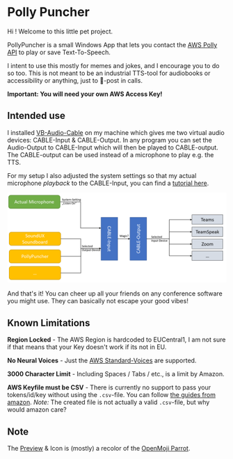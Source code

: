 # Polly Puncher

Hi ! Welcome to this little pet project.

PollyPuncher is a small Windows App that lets you contact the [AWS Polly API](https://aws.amazon.com/polly/?nc1=h_ls) to play or save Text-To-Speech. 

I intent to use this mostly for memes and jokes, and I encourage you to do so too. 
This is not meant to be an industrial TTS-tool for audiobooks or accessibility or anything, 
just to :hankey:-post in calls. 

**Important: You will need your own AWS Access Key!**

## Intended use

I installed [VB-Audio-Cable](https://vb-audio.com/Cable/) on my machine which gives me two virtual audio devices: CABLE-Input & CABLE-Output. 
In any program you can set the Audio-Output to CABLE-Input which will then be played to CABLE-output. 
The CABLE-output can be used instead of a microphone to play e.g. the TTS. 

For my setup I also adjusted the system settings so that my actual microphone *playback* to the CABLE-Input, you can find a [tutorial here](https://helpdeskgeek.com/how-to/record-sound-using-line-in-microphone-windows/).

![Setup](./Resources/Setup.PNG)

And that's it! You can cheer up all your friends on any conference software you might use. 
They can basically not escape your good vibes!

## Known Limitations 

**Region Locked** - The AWS Region is hardcoded to EUCentral1, I am not sure if that means that your Key doesn't work if its not in EU. 

**No Neural Voices** - Just the [AWS Standard-Voices](https://docs.aws.amazon.com/polly/latest/dg/voicelist.html) are supported.

**3000 Character Limit** - Including Spaces / Tabs / etc., is a limit by Amazon.

**AWS Keyfile must be CSV** - There is currently no support to pass your tokens/id/key without using the `.csv`-file. 
You  can follow [the guides from amazon](https://docs.aws.amazon.com/IAM/latest/UserGuide/id_credentials_access-keys.html#Using_CreateAccessKey). *Note:* The created file is not actually a valid `.csv`-file, but why would amazon care? 

## Note 

The [Preview](./Resources/PollyPuncherPreview.png) & Icon is (mostly) a recolor of the [OpenMoji Parrot](https://openmoji.org/library/#group=animals-nature&emoji=1F99C). 
